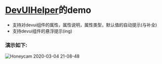 # [DevUIHelper](https://github.com/istarwyh/DevUIHelper)的demo
- 支持对devui组件的属性，属性说明，属性类型，默认值的自动提示(与补全)
- 支持devui组件的悬浮提示(ing)

### 演示如下:
![Honeycam 2020-03-04 21-08-48](https://gitee.com/istarwyh/images/raw/master/1583327463_20200304211051097_16406.gif)

